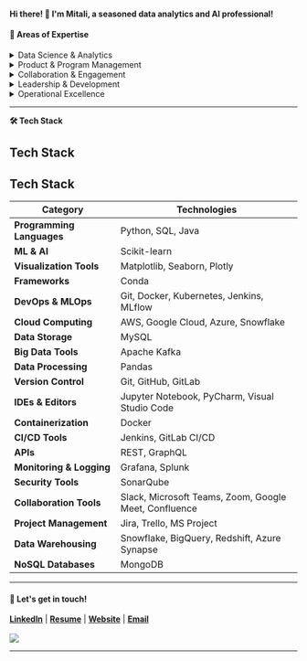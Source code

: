 #### **Hi there! 👋 I'm Mitali**, a seasoned data analytics and AI professional!

#### 💼 Areas of Expertise

<details>
<summary>Data Science & Analytics</summary>
<ul>
   <li>Exploratory Data Analysis (EDA)</li>
   <li>ML Data Modeling and MLOps</li>
   <li>KPI Development & Tracking</li>
</ul>
</details>

<details>
<summary>Product & Program Management</summary>
<ul>
   <li>Product Strategy & Innovation</li>
   <li>Project Planning & Execution</li>
   <li>Go-to-Market (GTM) Strategy</li>
   <li>Release Planning & Communications</li>
</ul>
</details>
     
<details>
<summary>Collaboration & Engagement</summary>
<ul>
   <li>Cross-Functional Collaboration</li>
   <li>Stakeholder Engagement & Relationship Building</li>
</ul>
</details>

<details>
<summary>Leadership & Development</summary>
<ul>
   <li>Team Leadership & Development</li>
   <li>Problem Solving & Critical Thinking</li>
</ul>
</details>

<details>
<summary>Operational Excellence</summary>
<ul>
   <li>Process Optimization</li>
   <li>Continuous Improvement</li>
</ul>
</details>

<hr>

<!-- Tech Stack -->  
<b>🛠️ Tech Stack</b>

## Tech Stack

## Tech Stack

| **Category**               | **Technologies**                                                                 |
|----------------------------|----------------------------------------------------------------------------------|
| **Programming Languages**  | Python, SQL, Java                                                                |
| **ML & AI**                | Scikit-learn                                                                     |
| **Visualization Tools**    | Matplotlib, Seaborn, Plotly                                                      |
| **Frameworks**             | Conda                                                                            |
| **DevOps & MLOps**         | Git, Docker, Kubernetes, Jenkins, MLflow                                         |
| **Cloud Computing**        | AWS, Google Cloud, Azure, Snowflake                                              |
| **Data Storage**           | MySQL                                                                            |
| **Big Data Tools**         | Apache Kafka                                                                     |
| **Data Processing**        | Pandas                                                                           |
| **Version Control**        | Git, GitHub, GitLab                                                              |
| **IDEs & Editors**         | Jupyter Notebook, PyCharm, Visual Studio Code                                    |
| **Containerization**       | Docker                                                                           |
| **CI/CD Tools**            | Jenkins, GitLab CI/CD                                                            |
| **APIs**                   | REST, GraphQL                                                                    |
| **Monitoring & Logging**   | Grafana, Splunk                                                                  |
| **Security Tools**         | SonarQube                                                                        |
| **Collaboration Tools**    | Slack, Microsoft Teams, Zoom, Google Meet, Confluence                            |
| **Project Management**     | Jira, Trello, MS Project                                                         |
| **Data Warehousing**       | Snowflake, BigQuery, Redshift, Azure Synapse                                     |
| **NoSQL Databases**        | MongoDB                                                                          |


<hr>

#### 💬 Let's get in touch!

<b><a href='https://www.linkedin.com/in/mitalibansal/' target='_blank'>LinkedIn</a></b> | 
<b><a href='' target='_blank'>Resume</a></b> | 
<b><a href='https://mitbans.github.io/' target='_blank'>Website</a></b> | 
<b><a href='mailto: mitali.bansal.g@gmail.com' target='_blank'>Email</a></b>
<br><br>
![](https://komarev.com/ghpvc/?username=mitbans&style=flat&color=CB62B2) 
<hr>
<!--
**mitbans/mitbans** is a ✨ _special_ ✨ repository because its `README.md` (this file) appears on your GitHub profile.

Here are some ideas to get you started:

- 🔭 I’m currently working on ...
- 🌱 I’m currently learning ...
- 👯 I’m looking to collaborate on ...
- 🤔 I’m looking for help with ...
- 💬 Ask me about ...
- 📫 How to reach me: ...
- 😄 Pronouns: ...
- ⚡ Fun fact: ...
-->

